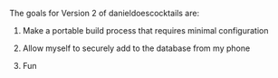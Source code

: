 The goals for Version 2 of danieldoescocktails are:

1) Make a portable build process that requires minimal configuration

2) Allow myself to securely add to the database from my phone

3) Fun


